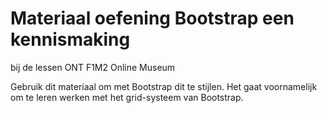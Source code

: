 # Materiaal oefening Bootstrap een kennismaking

bij de lessen ONT F1M2 Online Museum

Gebruik dit materiaal om met Bootstrap dit te stijlen.
Het gaat voornamelijk om te leren werken met het grid-systeem van Bootstrap.